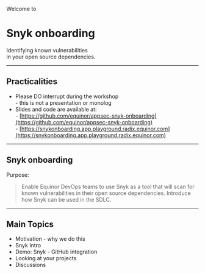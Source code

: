 <!-- .slide: data-background-image="./content/images/appsec-icon.svg" data-background-size="7%" data-background-position="right 2% top 2%"-->
Welcome to
# Snyk onboarding

Identifying known vulnerabilities </br>in your open source dependencies.

---

## Practicalities

- Please DO interrupt during the workshop</br> - this is not a presentation or monolog
- Slides and code are available at: </br> - [https://github.com/equinor/appsec-snyk-onboarding](https://github.com/equinor/appsec-snyk-onboarding) </br> - [https://snykonboarding.app.playground.radix.equinor.com](https://snykonboarding.app.playground.radix.equinor.com)

---

## Snyk onboarding

Purpose:

> Enable Equinor DevOps teams to use Snyk as a tool that will scan for known vulnerabilities
> in their open source dependencies. Introduce how Snyk can be used in the SDLC.

---

## Main Topics

- Motivation - why we do this <!-- .element: style="font-size:0.8em"-->
- Snyk Intro   <!-- .element: style="font-size:0.8em"-->
- Demo: Snyk - GitHub integration <!-- .element: style="font-size:0.8em"-->
- Looking at your projects <!-- .element: style="font-size:0.8em"-->
- Discussions <!-- .element: style="font-size:0.8em"-->
